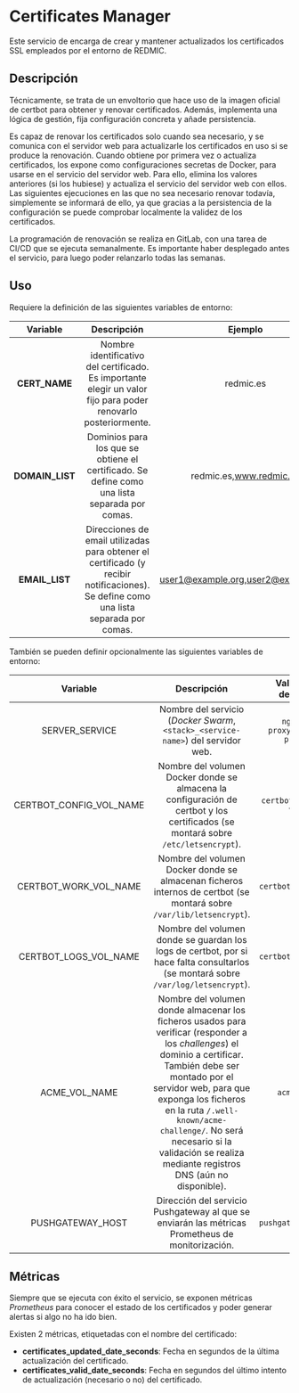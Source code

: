 # Certificates Manager

Este servicio de encarga de crear y mantener actualizados los certificados SSL empleados por el entorno de REDMIC.

## Descripción

Técnicamente, se trata de un envoltorio que hace uso de la imagen oficial de certbot para obtener y renovar certificados.
Además, implementa una lógica de gestión, fija configuración concreta y añade persistencia.

Es capaz de renovar los certificados solo cuando sea necesario, y se comunica con el servidor web para actualizarle los certificados en uso si se produce la renovación.
Cuando obtiene por primera vez o actualiza certificados, los expone como configuraciones secretas de Docker, para usarse en el servicio del servidor web. Para ello, elimina los valores anteriores (si los hubiese) y actualiza el servicio del servidor web con ellos.
Las siguientes ejecuciones en las que no sea necesario renovar todavía, simplemente se informará de ello, ya que gracias a la persistencia de la configuración se puede comprobar localmente la validez de los certificados.

La programación de renovación se realiza en GitLab, con una tarea de CI/CD que se ejecuta semanalmente. Es importante haber desplegado antes el servicio, para luego poder relanzarlo todas las semanas.

## Uso

Requiere la definición de las siguientes variables de entorno:

| Variable | Descripción | Ejemplo |
|:-:|:-:|:-:|
| **CERT_NAME** | Nombre identificativo del certificado. Es importante elegir un valor fijo para poder renovarlo posteriormente. | redmic.es |
| **DOMAIN_LIST** | Dominios para los que se obtiene el certificado. Se define como una lista separada por comas. | redmic.es,www.redmic.es |
| **EMAIL_LIST** | Direcciones de email utilizadas para obtener el certificado (y recibir notificaciones). Se define como una lista separada por comas. | user1@example.org,user2@example.org |


También se pueden definir opcionalmente las siguientes variables de entorno:

| Variable | Descripción | Valor por defecto |
|:-:|:-:|:-:|
| SERVER_SERVICE | Nombre del servicio (*Docker Swarm*, `<stack>_<service-name>`) del servidor web. | `nginx-proxy_nginx-proxy` |
| CERTBOT_CONFIG_VOL_NAME | Nombre del volumen Docker donde se almacena la configuración de certbot y los certificados (se montará sobre `/etc/letsencrypt`). | `certbot-config-vol` |
| CERTBOT_WORK_VOL_NAME | Nombre del volumen Docker donde se almacenan ficheros internos de certbot (se montará sobre `/var/lib/letsencrypt`). | `certbot-work-vol` |
| CERTBOT_LOGS_VOL_NAME | Nombre del volumen donde se guardan los logs de certbot, por si hace falta consultarlos (se montará sobre `/var/log/letsencrypt`). | `certbot-logs-vol` |
| ACME_VOL_NAME | Nombre del volumen donde almacenar los ficheros usados para verificar (responder a los *challenges*) el dominio a certificar. También debe ser montado por el servidor web, para que exponga los ficheros en la ruta `/.well-known/acme-challenge/`. No será necesario si la validación se realiza mediante registros DNS (aún no disponible). | `acme-vol` |
| PUSHGATEWAY_HOST | Dirección del servicio Pushgateway al que se enviarán las métricas Prometheus de monitorización. | `pushgateway:9091` |

## Métricas

Siempre que se ejecuta con éxito el servicio, se exponen métricas *Prometheus* para conocer el estado de los certificados y poder generar alertas si algo no ha ido bien.

Existen 2 métricas, etiquetadas con el nombre del certificado:
* **certificates_updated_date_seconds**: Fecha en segundos de la última actualización del certificado.
* **certificates_valid_date_seconds**: Fecha en segundos del último intento de actualización (necesario o no) del certificado.
